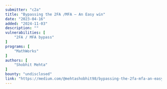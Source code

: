 ```yaml
---
submitter: "c2a"
title: "Bypassing the 2FA /MFA — An Easy win"
date: "2023-04-16"
added: "2024-11-03"
description: ""
vulnerabilities: [
    "2FA / MFA bypass"
]
programs: [
    "MathWorks"
]
authors: [
    "Shobhit Mehta"
]
bounty: "undisclosed"
link: "https://medium.com/@mehtashobhit98/bypassing-the-2fa-mfa-an-easy-win-9b059bf0ac75"
---
```




